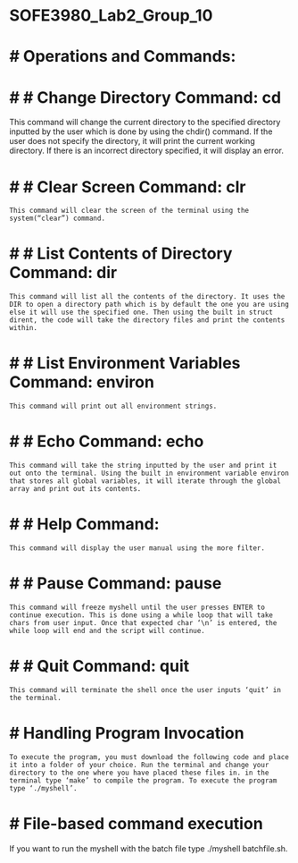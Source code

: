 # SOFE3980_Lab2_Group_10

# # Operations and Commands:

# # # Change Directory Command:  cd <directory>
This command will change the current directory to the specified <directory> directory inputted by the user which is done by using the chdir(<directory>) command. If the user does not specify the directory, it will print the current working directory. If there is an incorrect directory specified, it will display an error. 

# # # Clear Screen Command: clr
	This command will clear the screen of the terminal using the system(“clear”) command.

# # # List Contents of Directory Command: dir <directory>
	This command will list all the contents of the directory. It uses the DIR to open a directory path which is by default the one you are using else it will use the specified one. Then using the built in struct dirent, the code will take the directory files and print the contents within. 

# # # List Environment Variables Command: environ
	This command will print out all environment strings.

# # # Echo Command: echo <command>
	This command will take the string inputted by the user and print it out onto the terminal. Using the built in environment variable environ that stores all global variables, it will iterate through the global array and print out its contents.

# # # Help Command: 
	This command will display the user manual using the more filter.

# # # Pause Command: pause
	This command will freeze myshell until the user presses ENTER to continue execution. This is done using a while loop that will take chars from user input. Once that expected char ‘\n’ is entered, the while loop will end and the script will continue.

# # # Quit Command: quit
	This command will terminate the shell once the user inputs ‘quit’ in the terminal.


# # Handling Program Invocation
	To execute the program, you must download the following code and place it into a folder of your choice. Run the terminal and change your directory to the one where you have placed these files in. in the terminal type ‘make’ to compile the program. To execute the program type ‘./myshell’.
# # File-based command execution
If you want to run the myshell with the batch file type ./myshell batchfile.sh.
